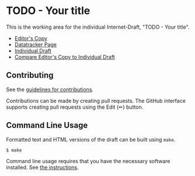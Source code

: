 # TODO - Your title

This is the working area for the individual Internet-Draft, "TODO - Your title".

* [Editor's Copy](https://pmeenan.github.io/i-d-compression-dictionary/#go.draft-meenan-httpbis-compression-dictionary.html)
* [Datatracker Page](https://datatracker.ietf.org/doc/draft-meenan-httpbis-compression-dictionary)
* [Individual Draft](https://datatracker.ietf.org/doc/html/draft-meenan-httpbis-compression-dictionary)
* [Compare Editor's Copy to Individual Draft](https://pmeenan.github.io/i-d-compression-dictionary/#go.draft-meenan-httpbis-compression-dictionary.diff)


## Contributing

See the
[guidelines for contributions](https://github.com/pmeenan/i-d-compression-dictionary/blob/main/CONTRIBUTING.md).

Contributions can be made by creating pull requests.
The GitHub interface supports creating pull requests using the Edit (✏) button.


## Command Line Usage

Formatted text and HTML versions of the draft can be built using `make`.

```sh
$ make
```

Command line usage requires that you have the necessary software installed.  See
[the instructions](https://github.com/martinthomson/i-d-template/blob/main/doc/SETUP.md).

